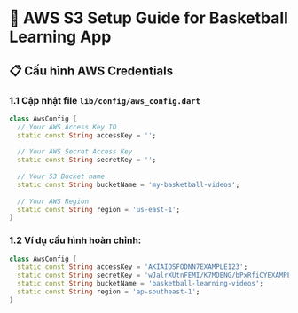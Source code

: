 # 🚀 AWS S3 Setup Guide for Basketball Learning App

## 📋 Cấu hình AWS Credentials

### 1.1 Cập nhật file `lib/config/aws_config.dart`

```dart
class AwsConfig {
  // Your AWS Access Key ID
  static const String accessKey = '';
  
  // Your AWS Secret Access Key  
  static const String secretKey = '';
  
  // Your S3 Bucket name
  static const String bucketName = 'my-basketball-videos';
  
  // Your AWS Region
  static const String region = 'us-east-1';
}
```

### 1.2 Ví dụ cấu hình hoàn chỉnh:

```dart
class AwsConfig {
  static const String accessKey = 'AKIAIOSFODNN7EXAMPLE123';
  static const String secretKey = 'wJalrXUtnFEMI/K7MDENG/bPxRfiCYEXAMPLEKEY123';
  static const String bucketName = 'basketball-learning-videos';
  static const String region = 'ap-southeast-1';
}
```
